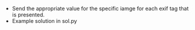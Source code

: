 - Send the appropriate value for the specific iamge for each exif tag that is presented.
- Example solution in sol.py
